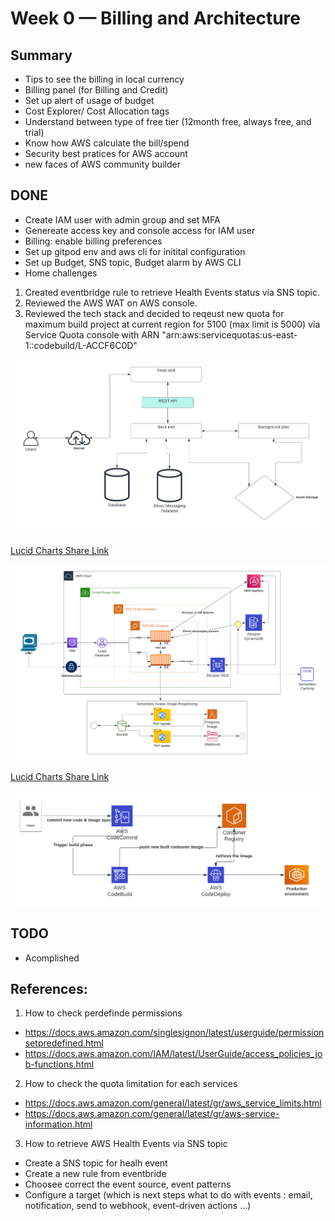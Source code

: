 # Week 0 — Billing and Architecture


## Summary
- Tips to see the billing in local currency
- Billing panel (for Billing and Credit)
- Set up alert of usage of budget
- Cost Explorer/ Cost Allocation tags
- Understand between type of free tier (12month free, always free, and trial)
- Know how AWS calculate the bill/spend
- Security best pratices for AWS account
- new faces of AWS community builder

## DONE
- Create IAM user with admin group and set MFA
- Genereate access key and console access for IAM user
- Billing: enable billing preferences
- Set up gitpod env and aws cli for initital configuration
- Set up Budget, SNS topic, Budget alarm by AWS CLI
- Home challenges
1. Created eventbridge rule to retrieve Health Events status via SNS topic.
2. Reviewed the AWS WAT on AWS console.
3. Reviewed the tech stack and decided to reqeust new quota for maximum build project at current region for 5100 (max limit is 5000) via Service Quota console with ARN "arn:aws:servicequotas:us-east-1::codebuild/L-ACCF6C0D"


![Conceptual Design](assets/Week00-conceptual.png)

[Lucid Charts Share Link](https://lucid.app/lucidchart/bbf251e4-c2f0-427d-818d-7a5032d40095/edit?viewport_loc=-123%2C129%2C2416%2C1352%2C0_0&invitationId=inv_9e0a1590-6a7c-4d64-acb5-11f7a1a38b30)

 
![Logical Desgin](assets/Week00-logical.png)

[Lucid Charts Share Link](https://lucid.app/lucidchart/f9b47b43-74ab-4694-8841-7c65d00edba7/edit?viewport_loc=-724%2C-111%2C3624%2C2028%2C0_0&invitationId=inv_76438d19-a3c6-4931-bb03-b83f444b50b1)

![Logical CI/CD Desgin](assets/Week00-logical-cicd.png)

## TODO
- Acomplished 

## References:
1. How to check perdefinde permissions 
- https://docs.aws.amazon.com/singlesignon/latest/userguide/permissionsetpredefined.html
- https://docs.aws.amazon.com/IAM/latest/UserGuide/access_policies_job-functions.html

2. How to check the quota limitation for each services
- https://docs.aws.amazon.com/general/latest/gr/aws_service_limits.html
- https://docs.aws.amazon.com/general/latest/gr/aws-service-information.html

3. How to retrieve AWS Health Events via SNS topic
- Create a SNS topic for healh event
- Create a new rule from eventbride
- Choosee correct the event source, event patterns
- Configure a target (which is next steps what to do with events : email, notification, send to webhook, event-driven actions ...)
